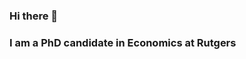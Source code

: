 ### Hi there 👋 
### I am a PhD candidate in Economics at Rutgers
<!--
<img align="left" alt="mk1564's Github Stats" src="https://github-readme-stats.vercel.app/api?username=mk1564&show_icons=true&hide_border=true&count_private=true" />
-->
<!--
<img align="right" alt="mk1564's Github Stats" src="https://github-readme-stats.vercel.app/api/top-langs/?username=mk1564" />
-->
